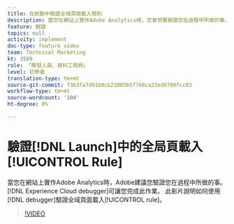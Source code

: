 ```yaml
---
title: 在啟動中驗證全域頁面載入規則
description: 當您在網站上實作Adobe Analytics時，您會想要驗證您在過程中所做的事。 Experience Cloud除錯程式來救援！ 此影片說明如何使用除錯程式驗證全域頁面載入規則。
feature: 驗證
topics: null
activity: implement
doc-type: feature video
team: Technical Marketing
kt: 3589
role: 「開發人員、資料工程師」
level: 初學者
translation-type: tm+mt
source-git-commit: f3b3fa7d91b0cb21005b57768ca23ed6700fcc03
workflow-type: tm+mt
source-wordcount: '104'
ht-degree: 0%

---
```



# 驗證[!DNL Launch]中的全局頁載入[!UICONTROL Rule]

當您在網站上實作Adobe Analytics時，Adobe建議您驗證您在過程中所做的事。 [!DNL Experience Cloud debugger]可讓您完成此作業。 此影片說明如何使用[!DNL debugger]驗證全域頁面載入[!UICONTROL rule]。

>[!VIDEO](https://video.tv.adobe.com/v/28776/?quality=12)

